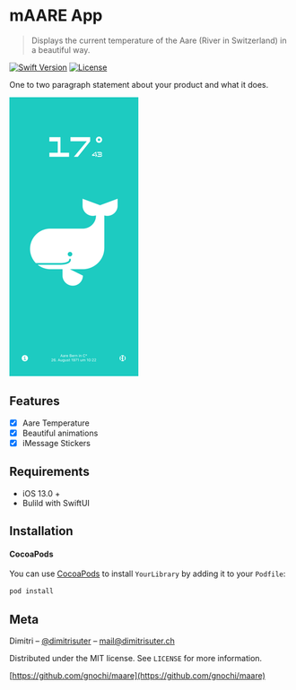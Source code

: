# mAARE App
> Displays the current temperature of the Aare (River in Switzerland) in a beautiful way.

[![Swift Version][swift-image]][swift-url]
[![License][license-image]][license-url]

One to two paragraph statement about your product and what it does.

![](screenshot.png)

## Features

- [x] Aare Temperature
- [x] Beautiful animations
- [x] iMessage Stickers

## Requirements

- iOS 13.0 +
- Bulild with SwiftUI

## Installation

#### CocoaPods
You can use [CocoaPods](http://cocoapods.org/) to install `YourLibrary` by adding it to your `Podfile`:


```bash
pod install
```

## Meta

Dimitri – [@dimitrisuter](https://twitter.com/dimitrisuter) – mail@dimitrisuter.ch

Distributed under the MIT license. See ``LICENSE`` for more information.

[https://github.com/gnochi/maare](https://github.com/gnochi/maare)

[swift-image]:https://img.shields.io/badge/swift-5.1-blue.svg
[swift-url]: https://swift.org/
[license-image]: https://img.shields.io/badge/License-MIT-blue.svg
[license-url]: LICENSE
